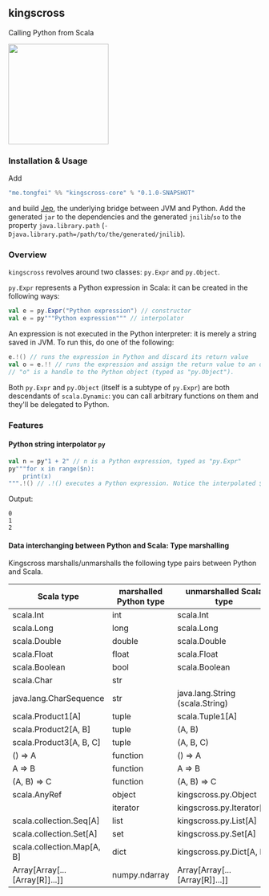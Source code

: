 ## kingscross

Calling Python from Scala

<img src="https://img0.etsystatic.com/151/0/9612812/il_570xN.1146611060_c3p5.jpg" width="200px"/>

### Installation & Usage
Add
```scala
"me.tongfei" %% "kingscross-core" % "0.1.0-SNAPSHOT"
```
and build [Jep](https://github.com/mrj0/jep), the underlying bridge between JVM and Python. Add the generated `jar` to the dependencies and the generated `jnilib`/`so` to the property `java.library.path` (`-Djava.library.path=/path/to/the/generated/jnilib`).

### Overview
`kingscross` revolves around two classes: `py.Expr` and `py.Object`. 

`py.Expr` represents a Python expression in Scala: it can be created in the following ways:
```scala
val e = py.Expr("Python expression") // constructor
val e = py"""Python expression""" // interpolator
```
An expression is not executed in the Python interpreter: it is merely a string saved in JVM. To run this, do one of the following:
```scala
e.!() // runs the expression in Python and discard its return value
val o = e.!! // runs the expression and assign the return value to an object in Python. 
// "o" is a handle to the Python object (typed as "py.Object").
```
Both `py.Expr` and `py.Object` (itself is a subtype of `py.Expr`) are both descendants of `scala.Dynamic`: you can call arbitrary functions on them and they'll be delegated to Python.

### Features

#### Python string interpolator `py`

```scala
val n = py"1 + 2" // n is a Python expression, typed as "py.Expr"
py"""for x in range($n):
    print(x)
""".!() // .!() executes a Python expression. Notice the interpolated $n
```
Output:
```
0
1
2
```

#### Data interchanging between Python and Scala: Type marshalling

Kingscross marshalls/unmarshalls the following type pairs between Python and Scala. 

| Scala type                      | marshalled Python type | unmarshalled Scala type               |
|---------------------------------|------------------------|---------------------------------------|
| scala.Int                       | int                    | scala.Int                             |
| scala.Long                      | long                   | scala.Long                            |
| scala.Double                    | double                 | scala.Double                          |
| scala.Float                     | float                  | scala.Float                           |
| scala.Boolean                   | bool                   | scala.Boolean                         |
| scala.Char                      | str                    |                                       |
| java.lang.CharSequence          | str                    | java.lang.String (scala.String)       |
| scala.Product1[A]               | tuple                  | scala.Tuple1[A]                       |
| scala.Product2[A, B]            | tuple                  | (A, B)                                |
| scala.Product3[A, B, C]         | tuple                  | (A, B, C)                             |
| () => A                         | function               | () => A                               |
| A => B                          | function               | A => B                                |
| (A, B) => C                     | function               | (A, B) => C                           |
| scala.AnyRef                    | object                 | kingscross.py.Object                  |
|                                 | iterator               | kingscross.py.Iterator[A]             |
| scala.collection.Seq[A]         | list                   | kingscross.py.List[A]                 |
| scala.collection.Set[A]         | set                    | kingscross.py.Set[A]                  |
| scala.collection.Map[A, B]      | dict                   | kingscross.py.Dict[A, B]              |
| Array[Array[...[Array[R]]...]]  | numpy.ndarray          | Array[Array[...[Array[R]]...]]        |

